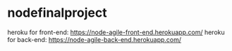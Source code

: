 # nodefinalproject
heroku for front-end: https://node-agile-front-end.herokuapp.com/
heroku for back-end: https://node-agile-back-end.herokuapp.com/
